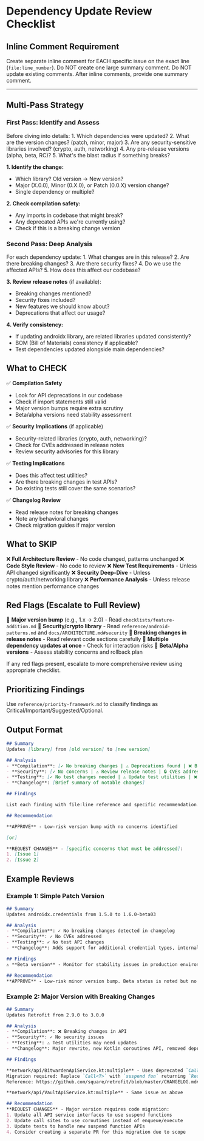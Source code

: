 # Dependency Update Review Checklist

## Inline Comment Requirement

Create separate inline comment for EACH specific issue on the exact line (`file:line_number`).
Do NOT create one large summary comment. Do NOT update existing comments.
After inline comments, provide one summary comment.

---

## Multi-Pass Strategy

### First Pass: Identify and Assess

<thinking>
Before diving into details:
1. Which dependencies were updated?
2. What are the version changes? (patch, minor, major)
3. Are any security-sensitive libraries involved? (crypto, auth, networking)
4. Any pre-release versions (alpha, beta, RC)?
5. What's the blast radius if something breaks?
</thinking>

**1. Identify the change:**
- Which library? Old version → New version?
- Major (X.0.0), Minor (0.X.0), or Patch (0.0.X) version change?
- Single dependency or multiple?

**2. Check compilation safety:**
- Any imports in codebase that might break?
- Any deprecated APIs we're currently using?
- Check if this is a breaking change version

### Second Pass: Deep Analysis

<thinking>
For each dependency update:
1. What changes are in this release?
2. Are there breaking changes?
3. Are there security fixes?
4. Do we use the affected APIs?
5. How does this affect our codebase?
</thinking>

**3. Review release notes** (if available):
- Breaking changes mentioned?
- Security fixes included?
- New features we should know about?
- Deprecations that affect our usage?

**4. Verify consistency:**
- If updating androidx library, are related libraries updated consistently?
- BOM (Bill of Materials) consistency if applicable?
- Test dependencies updated alongside main dependencies?

## What to CHECK

✅ **Compilation Safety**
- Look for API deprecations in our codebase
- Check if import statements still valid
- Major version bumps require extra scrutiny
- Beta/alpha versions need stability assessment

✅ **Security Implications** (if applicable)
- Security-related libraries (crypto, auth, networking)?
- Check for CVEs addressed in release notes
- Review security advisories for this library

✅ **Testing Implications**
- Does this affect test utilities?
- Are there breaking changes in test APIs?
- Do existing tests still cover the same scenarios?

✅ **Changelog Review**
- Read release notes for breaking changes
- Note any behavioral changes
- Check migration guides if major version

## What to SKIP

❌ **Full Architecture Review** - No code changed, patterns unchanged
❌ **Code Style Review** - No code to review
❌ **New Test Requirements** - Unless API changed significantly
❌ **Security Deep-Dive** - Unless crypto/auth/networking library
❌ **Performance Analysis** - Unless release notes mention performance changes

## Red Flags (Escalate to Full Review)

🚩 **Major version bump** (e.g., 1.x → 2.0) - Read `checklists/feature-addition.md`
🚩 **Security/crypto library** - Read `reference/android-patterns.md` and `docs/ARCHITECTURE.md#security`
🚩 **Breaking changes in release notes** - Read relevant code sections carefully
🚩 **Multiple dependency updates at once** - Check for interaction risks
🚩 **Beta/Alpha versions** - Assess stability concerns and rollback plan

If any red flags present, escalate to more comprehensive review using appropriate checklist.

## Prioritizing Findings

Use `reference/priority-framework.md` to classify findings as Critical/Important/Suggested/Optional.

## Output Format

```markdown
## Summary
Updates [library] from [old version] to [new version]

## Analysis
- **Compilation**: [✓ No breaking changes | ⚠️ Deprecations found | ❌ Breaking changes detected]
- **Security**: [✓ No concerns | ⚠️ Review release notes | 🔒 CVEs addressed]
- **Testing**: [✓ No test changes needed | ⚠️ Update test utilities | ❌ Test APIs changed]
- **Changelog**: [Brief summary of notable changes]

## Findings

List each finding with file:line reference and specific recommendation.

## Recommendation

**APPROVE** - Low-risk version bump with no concerns identified

[or]

**REQUEST CHANGES** - [specific concerns that must be addressed]:
1. [Issue 1]
2. [Issue 2]
```

## Example Reviews

### Example 1: Simple Patch Version

```markdown
## Summary
Updates androidx.credentials from 1.5.0 to 1.6.0-beta03

## Analysis
- **Compilation**: ✓ No breaking changes detected in changelog
- **Security**: ✓ No CVEs addressed
- **Testing**: ✓ No test API changes
- **Changelog**: Adds support for additional credential types, internal bug fixes

## Findings
⚠️ **Beta version** - Monitor for stability issues in production environment

## Recommendation
**APPROVE** - Low-risk minor version bump. Beta status is noted but no blocking concerns.
```

### Example 2: Major Version with Breaking Changes

```markdown
## Summary
Updates Retrofit from 2.9.0 to 3.0.0

## Analysis
- **Compilation**: ❌ Breaking changes in API
- **Security**: ✓ No security issues
- **Testing**: ⚠️ Test utilities may need updates
- **Changelog**: Major rewrite, new Kotlin coroutines API, removed deprecated methods

## Findings

**network/api/BitwardenApiService.kt:multiple** - Uses deprecated `Call<T>` return type
Migration required: Replace `Call<T>` with `suspend fun` returning `Response<T>`
Reference: https://github.com/square/retrofit/blob/master/CHANGELOG.md#version-300

**network/api/VaultApiService.kt:multiple** - Same issue as above

## Recommendation
**REQUEST CHANGES** - Major version requires code migration:
1. Update all API service interfaces to use suspend functions
2. Update call sites to use coroutines instead of enqueue/execute
3. Update tests to handle new suspend function APIs
4. Consider creating a separate PR for this migration due to scope
```
